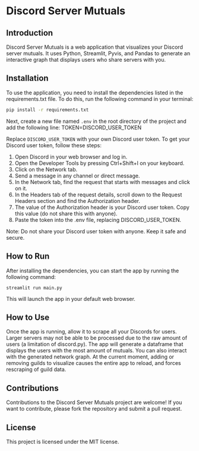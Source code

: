 # Discord Server Mutuals

## Introduction

Discord Server Mutuals is a web application that visualizes your Discord server mutuals. It uses Python, Streamlit, Pyvis, and Pandas to generate an interactive graph that displays users who share servers with you.

## Installation

To use the application, you need to install the dependencies listed in the requirements.txt file. To do this, run the following command in your terminal:

```sh
pip install -r requirements.txt
```

Next, create a new file named `.env` in the root directory of the project and add the following line:
TOKEN=DISCORD_USER_TOKEN

Replace `DISCORD_USER_TOKEN` with your own Discord user token. To get your Discord user token, follow these steps:
1. Open Discord in your web browser and log in.
2. Open the Developer Tools by pressing Ctrl+Shift+I on your keyboard.
3. Click on the Network tab.
4. Send a message in any channel or direct message.
5. In the Network tab, find the request that starts with messages and click on it.
6. In the Headers tab of the request details, scroll down to the Request Headers section and find the Authorization header.
7. The value of the Authorization header is your Discord user token. Copy this value (do not share this with anyone).
8. Paste the token into the .env file, replacing DISCORD_USER_TOKEN.

Note: Do not share your Discord user token with anyone. Keep it safe and secure.

## How to Run
After installing the dependencies, you can start the app by running the following command:
```
streamlit run main.py
```
This will launch the app in your default web browser.

## How to Use
Once the app is running, allow it to scrape all your Discords for users. Larger servers may not be able to be processed due to the raw amount of users (a limitation of discord.py). The app will generate a dataframe that displays the users with the most amount of mutuals. You can also interact with the generated network graph. At the current moment, adding or removing guilds to visualize causes the entire app to reload, and forces rescraping of guild data. 

## Contributions
Contributions to the Discord Server Mutuals project are welcome! If you want to contribute, please fork the repository and submit a pull request.

## License
This project is licensed under the MIT license.
